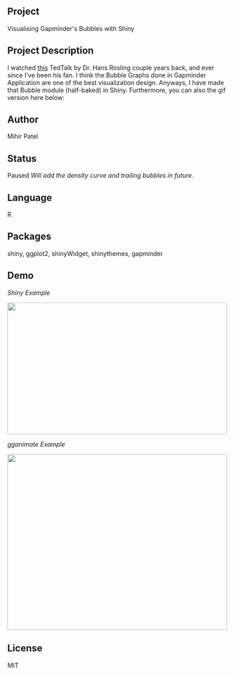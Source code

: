 Project
-------
Visualising Gapminder's Bubbles with Shiny

Project Description
--------------------
I watched [this](https://www.ted.com/talks/hans_rosling_the_best_stats_you_ve_ever_seen?language=en) TedTalk by Dr. Hans Rosling couple years back, and ever since I've been his fan. I think the Bubble Graphs done in Gapminder Application are one of the best visualization design. Anyways, I have made that Bubble module (half-baked) in Shiny. Furthermore, you can also the gif version here below:

Author
-------
Mihir Patel

Status
------
Paused 
*Will add the density curve and trailing bubbles in future.*

Language
---------
R

Packages
---------
shiny, ggplot2, shinyWidget, shinythemes, gapminder

Demo
------
*Shiny Example*

<img src="https://github.com/opendatasurgeon/gapminder_shiny_app_R/blob/master/demo/shinyDemo.gif" width="500" height="300" />

*gganimate Example*

<img src="https://github.com/opendatasurgeon/gapminder_shiny_app_R/blob/master/demo/animatedDemo.gif" width="500" height="400" />

License
--------
MIT
